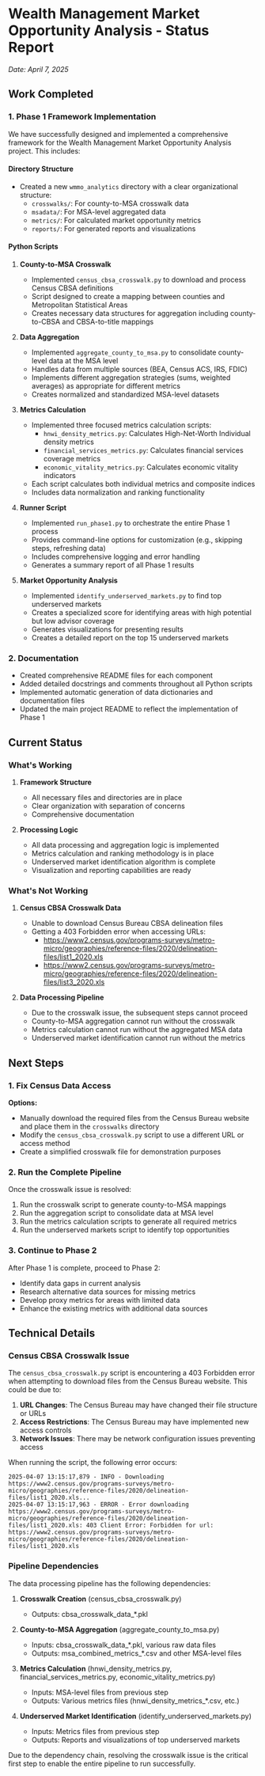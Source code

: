 # Wealth Management Market Opportunity Analysis - Status Report

*Date: April 7, 2025*

## Work Completed

### 1. Phase 1 Framework Implementation

We have successfully designed and implemented a comprehensive framework for the Wealth Management Market Opportunity Analysis project. This includes:

#### Directory Structure

- Created a new `wmmo_analytics` directory with a clear organizational structure:
  - `crosswalks/`: For county-to-MSA crosswalk data
  - `msadata/`: For MSA-level aggregated data
  - `metrics/`: For calculated market opportunity metrics
  - `reports/`: For generated reports and visualizations

#### Python Scripts

1. **County-to-MSA Crosswalk**
   - Implemented `census_cbsa_crosswalk.py` to download and process Census CBSA definitions
   - Script designed to create a mapping between counties and Metropolitan Statistical Areas
   - Creates necessary data structures for aggregation including county-to-CBSA and CBSA-to-title mappings

2. **Data Aggregation**
   - Implemented `aggregate_county_to_msa.py` to consolidate county-level data at the MSA level
   - Handles data from multiple sources (BEA, Census ACS, IRS, FDIC)
   - Implements different aggregation strategies (sums, weighted averages) as appropriate for different metrics
   - Creates normalized and standardized MSA-level datasets

3. **Metrics Calculation**
   - Implemented three focused metrics calculation scripts:
     - `hnwi_density_metrics.py`: Calculates High-Net-Worth Individual density metrics
     - `financial_services_metrics.py`: Calculates financial services coverage metrics
     - `economic_vitality_metrics.py`: Calculates economic vitality indicators
   - Each script calculates both individual metrics and composite indices
   - Includes data normalization and ranking functionality

4. **Runner Script**
   - Implemented `run_phase1.py` to orchestrate the entire Phase 1 process
   - Provides command-line options for customization (e.g., skipping steps, refreshing data)
   - Includes comprehensive logging and error handling
   - Generates a summary report of all Phase 1 results

5. **Market Opportunity Analysis**
   - Implemented `identify_underserved_markets.py` to find top underserved markets
   - Creates a specialized score for identifying areas with high potential but low advisor coverage
   - Generates visualizations for presenting results
   - Creates a detailed report on the top 15 underserved markets

### 2. Documentation

- Created comprehensive README files for each component
- Added detailed docstrings and comments throughout all Python scripts
- Implemented automatic generation of data dictionaries and documentation files
- Updated the main project README to reflect the implementation of Phase 1

## Current Status

### What's Working

1. **Framework Structure**
   - All necessary files and directories are in place
   - Clear organization with separation of concerns
   - Comprehensive documentation

2. **Processing Logic**
   - All data processing and aggregation logic is implemented
   - Metrics calculation and ranking methodology is in place
   - Underserved market identification algorithm is complete
   - Visualization and reporting capabilities are ready

### What's Not Working

1. **Census CBSA Crosswalk Data**
   - Unable to download Census Bureau CBSA delineation files
   - Getting a 403 Forbidden error when accessing URLs:
     - https://www2.census.gov/programs-surveys/metro-micro/geographies/reference-files/2020/delineation-files/list1_2020.xls
     - https://www2.census.gov/programs-surveys/metro-micro/geographies/reference-files/2020/delineation-files/list3_2020.xls

2. **Data Processing Pipeline**
   - Due to the crosswalk issue, the subsequent steps cannot proceed
   - County-to-MSA aggregation cannot run without the crosswalk
   - Metrics calculation cannot run without the aggregated MSA data
   - Underserved market identification cannot run without the metrics

## Next Steps

### 1. Fix Census Data Access

**Options:**
- Manually download the required files from the Census Bureau website and place them in the `crosswalks` directory
- Modify the `census_cbsa_crosswalk.py` script to use a different URL or access method
- Create a simplified crosswalk file for demonstration purposes

### 2. Run the Complete Pipeline

Once the crosswalk issue is resolved:
1. Run the crosswalk script to generate county-to-MSA mappings
2. Run the aggregation script to consolidate data at MSA level
3. Run the metrics calculation scripts to generate all required metrics
4. Run the underserved markets script to identify top opportunities

### 3. Continue to Phase 2

After Phase 1 is complete, proceed to Phase 2:
- Identify data gaps in current analysis
- Research alternative data sources for missing metrics
- Develop proxy metrics for areas with limited data
- Enhance the existing metrics with additional data sources

## Technical Details

### Census CBSA Crosswalk Issue

The `census_cbsa_crosswalk.py` script is encountering a 403 Forbidden error when attempting to download files from the Census Bureau website. This could be due to:

1. **URL Changes**: The Census Bureau may have changed their file structure or URLs
2. **Access Restrictions**: The Census Bureau may have implemented new access controls
3. **Network Issues**: There may be network configuration issues preventing access

When running the script, the following error occurs:
```
2025-04-07 13:15:17,879 - INFO - Downloading https://www2.census.gov/programs-surveys/metro-micro/geographies/reference-files/2020/delineation-files/list1_2020.xls...
2025-04-07 13:15:17,963 - ERROR - Error downloading https://www2.census.gov/programs-surveys/metro-micro/geographies/reference-files/2020/delineation-files/list1_2020.xls: 403 Client Error: Forbidden for url: https://www2.census.gov/programs-surveys/metro-micro/geographies/reference-files/2020/delineation-files/list1_2020.xls
```

### Pipeline Dependencies

The data processing pipeline has the following dependencies:

1. **Crosswalk Creation** (census_cbsa_crosswalk.py)
   - Outputs: cbsa_crosswalk_data_*.pkl

2. **County-to-MSA Aggregation** (aggregate_county_to_msa.py)
   - Inputs: cbsa_crosswalk_data_*.pkl, various raw data files
   - Outputs: msa_combined_metrics_*.csv and other MSA-level files

3. **Metrics Calculation** (hnwi_density_metrics.py, financial_services_metrics.py, economic_vitality_metrics.py)
   - Inputs: MSA-level files from previous step
   - Outputs: Various metrics files (hnwi_density_metrics_*.csv, etc.)

4. **Underserved Market Identification** (identify_underserved_markets.py)
   - Inputs: Metrics files from previous step
   - Outputs: Reports and visualizations of top underserved markets

Due to the dependency chain, resolving the crosswalk issue is the critical first step to enable the entire pipeline to run successfully.